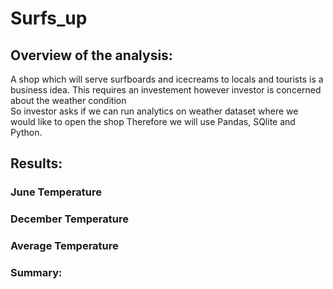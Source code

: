 # Surfs_up

## Overview of the analysis:

A shop which will serve surfboards and icecreams to locals and tourists is a business idea. 
This requires an investement however investor is concerned about the weather condition  
So investor asks if we can run analytics on weather dataset where we would like to open the shop
Therefore we will use Pandas, SQlite and Python.

## Results: 

### June Temperature


### December Temperature

### Average Temperature


### Summary: 

